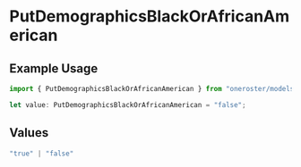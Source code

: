 # PutDemographicsBlackOrAfricanAmerican

## Example Usage

```typescript
import { PutDemographicsBlackOrAfricanAmerican } from "oneroster/models/operations";

let value: PutDemographicsBlackOrAfricanAmerican = "false";
```

## Values

```typescript
"true" | "false"
```